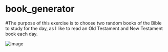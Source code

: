 # book_generator

#The purpose of this exercise is to choose two random books of the Bible to study for the day, as I like to read an Old Testament and New Testament book each day.


![image](https://user-images.githubusercontent.com/43118437/195229910-84ca7a31-6f36-4ac9-bf98-0340b00a8a2b.png)
